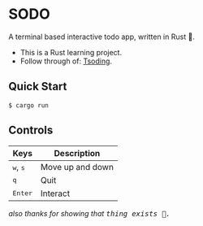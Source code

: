 # SODO

A terminal based interactive todo app, written in Rust 🦀.

- This is a Rust learning project.
- Follow through of: [Tsoding](https://youtu.be/tR6p7ZC7RaU).

## Quick Start
```console
$ cargo run
```
## Controls

|Keys|Description|
|---|---|
|<kbd>w</kbd>, <kbd>s</kbd>|Move up and down|
|<kbd>q</kbd>|Quit|
|<kbd>Enter</kbd>|Interact|

*also thanks for showing that <kbd> thing exists 🧡.*

